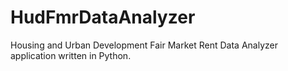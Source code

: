 HudFmrDataAnalyzer
==================

Housing and Urban Development Fair Market Rent Data Analyzer application written in Python.

